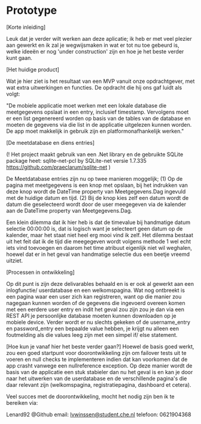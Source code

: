 # Prototype


[Korte inleiding]

Leuk dat je verder wilt werken aan deze aplicatie; ik heb er met veel plezier aan gewerkt en ik zal je wegwijsmaken in wat er tot nu toe gebeurd is, welke ideeën er nog 'under construction' zijn en hoe je het beste verder kunt gaan. 

[Het huidige product]

Wat je hier ziet is het resultaat van een MVP vanuit onze opdrachtgever, met wat extra uitwerkingen en functies. De opdracht die hij ons gaf luidt als volgt: 

"De mobiele applicatie moet werken met een lokale database die meetgegevens opslaat in een entry, inclusief timestamp. Vervolgens moet er een list gegenereerd worden op basis van de tables van de database en moeten de gegevens via die list in de applicatie uitgelezen kunnen worden. De app moet makkelijk in gebruik zijn en platformonafhankelijk werken."

[De meetdatabase en diens entries]  

(! Het project maakt gebruik van een .Net library en de gebruikte SQLite package heet: sqlite-net-pcl by SQLite-net versie 1.7.335 https://github.com/praeclarum/sqlite-net )

De Meetdatabase entries zijn nu op twee manieren moggelijk; 
(1) Op de pagina met meetgegevens is een knop met opslaan, bij het indrukken van deze knop wordt de DateTime property van Meetgegevens.Dag ingevuld met de huidige datum en tijd. (2) Bij de knop kies zelf een datum wordt de datum die geselecteerd wordt door de user meegegeven via de kalender aan de DateTime property van Meetgegevens.Dag. 

Een klein dilemma dat ik hier heb is dat de timevalue bij handmatige datum selectie 00:00:00 is, dat is logisch want je selecteert geen datum op de kalender, maar het staat niet heel erg mooi vind ik zelf. Het dilemma bestaat uit het feit dat ik de tijd die meegegeven wordt volgens methode 1 wel echt iets vind toevoegen en daarom het time atribuut eigenlijk niet wil weghalen, hoewel dat er in het geval van handmatige selectie dus een beetje vreemd uitziet. 

[Processen in ontwikkeling]

Op dit punt is zijn deze delivarables behaald en is er ook al gewerkt aan een inlogfunctie/ userdatabase en een welkomspagina. Wat nog ontbreekt is een pagina waar een user zich kan registreren, want op die manier zou nagegaan kunnen worden of de gegevens die ingevoerd overeen komen met een eerdere user entry en indit het geval zou zijn zou je dan via een REST API je persoonlijke database moeten kunnen downloaden op je mobiele device. Verder wordt er nu slechts gekeken of de username_entry en password_entry een bepaalde value hebben, je krijgt nu alleen een foutmelding als die values leeg zijn met een simpel if/ else statement. 

[Hoe kun je vanaf hier het beste verder gaan?]
Hoewel de basis goed werkt, zou een goed startpunt voor doorontwikkeling zijn om failover tests uit te voeren en null checks te implementeren indien dat kan voorkomen dat de app crasht vanwege een nullreference exception. Op deze manier wordt de basis van de applicatie een stuk stabieler dan nu het geval is en kan je door naar het uitwerken van de userdatabase en de verschillende pagina's die daar relevant zijn (welkomspagina, registratiepagina, dashboard et cetera).

Veel succes met de doorontwikkeling, mocht het nodig zijn ben ik te bereiken via:

Lenard92 @Github
email: lvwinssen@student.che.nl
telefoon: 0621904368


